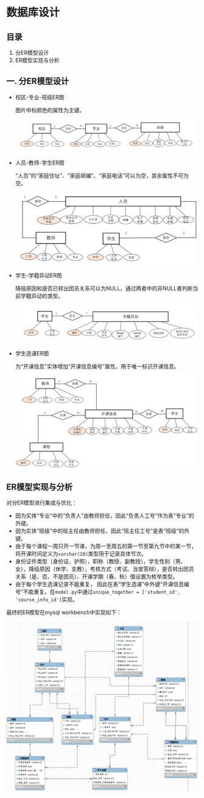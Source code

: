 # 数据库设计

## 目录

1. 分ER模型设计
2. ER模型实现与分析



## 一. 分ER模型设计

+ 校区-专业-班级ER图

  图片中标颜色的属性为主键。

  ![](./database.assets/er0.png)

  

+ 人员-教师-学生ER图

  “人员”的“家庭住址”、“家庭邮编”、“家庭电话”可以为空，其余属性不可为空。

  ![](./database.assets/er1.png)

+ 学生-学籍异动ER图

  降级原因和是否已转出团员关系可以为NULL，通过两者中的非NULL者判断当前学籍异动的类型。

  ![](./database.assets/er2.png)

+ 学生选课ER图

  为“开课信息”实体增加“开课信息编号”属性，用于唯一标识开课信息。

  ![](./database.assets/er3.png)



## ER模型实现与分析

对分ER模型进行集成与优化：

+ 因为实体“专业”中的“负责人”由教师担任，因此“负责人工号”作为表“专业”的外键。
+ 因为实体“班级”中的班主任由教师担任，因此“班主任工号”是表“班级”的外键。
+ 由于每个课程一周只开一节课，为周一至周五的第一节至第九节中的某一节，将开课时间定义为``varchar(20)``类型用于记录具体节次。
+ 身份证件类型（身份证、护照），职称（教授、副教授），学生性别（男、女），降级原因（休学、支教），考核方式（考试、当堂答辩），是否转出团员关系（是、否、不是团员）、开课学期（春、秋）值设置为枚举类型。
+ 由于每个学生选课记录不能重复， 因此在表“学生选课”中外键“开课信息编号”不能重复。在``model.py``中通过``unique_together = ['student_id', 'course_info_id']``实现。

最终的ER模型在mysql workbench中实现如下：

![](./database.assets/er.png)
